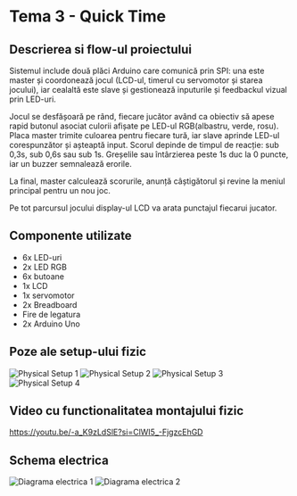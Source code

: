 # Tema 3 - Quick Time

## Descrierea si flow-ul proiectului

Sistemul include două plăci Arduino care comunică prin SPI: una este master și coordonează jocul (LCD-ul, timerul cu servomotor și starea jocului), iar cealaltă este slave și gestionează inputurile și feedbackul vizual prin LED-uri.

Jocul se desfășoară pe rând, fiecare jucător având ca obiectiv să apese rapid butonul asociat culorii afișate pe LED-ul RGB(albastru, verde, rosu). Placa master trimite culoarea pentru fiecare tură, iar slave aprinde LED-ul corespunzător și așteaptă input. Scorul depinde de timpul de reacție: sub 0,3s, sub 0,6s sau sub 1s. Greșelile sau întârzierea peste 1s duc la 0 puncte, iar un buzzer semnalează erorile.

La final, master calculează scorurile, anunță câștigătorul și revine la meniul principal pentru un nou joc.

Pe tot parcursul jocului display-ul LCD va arata punctajul fiecarui jucator.

## Componente utilizate

- 6x LED-uri
- 2x LED RGB
- 6x butoane
- 1x LCD
- 1x servomotor
- 2x Breadboard
- Fire de legatura
- 2x Arduino Uno


## Poze ale setup-ului fizic

![Physical Setup 1](./poze/poza1.jpeg)
![Physical Setup 2](./poze/poza2.jpeg)
![Physical Setup 3](./poze/poza3.jpeg)
![Physical Setup 4](./poze/poza4.jpeg)


## Video cu functionalitatea montajului fizic

https://youtu.be/-a_K9zLdSlE?si=ClWI5_-FjgzcEhGD


## Schema electrica

![Diagrama electrica 1](./poze/poza_schema.jpeg)
![Diagrama electrica 2](./poze/schema_2.JPG)



